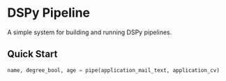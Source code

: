 # DSPy Pipeline

A simple system for building and running DSPy pipelines.

## Quick Start

```python
name, degree_bool, age = pipe(application_mail_text, application_cv)
```

